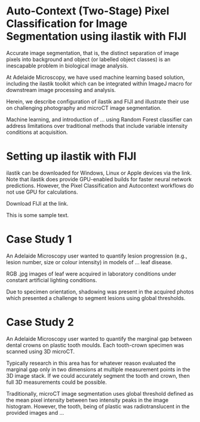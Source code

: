 # Auto-Context (Two-Stage) Pixel Classification for Image Segmentation using ilastik with FIJI

Accurate image segmentation, that is, the distinct separation of image pixels into background and object (or labelled object classes) is an inescapable problem in biological image analysis.

At Adelaide Microscopy, we have used machine learning based solution, including the ilastik toolkit which can be integrated within ImageJ macro for downstream image processing and analysis.

Herein, we describe configuration of ilastik and FIJI and illustrate their use on challenging photography and microCT image segmentation.


Machine learning, and introduction of ... using Random Forest classifier can address limitations over traditional methods that include variable intensity conditions at acquisition.



# Setting up ilastik with FIJI
ilastik can be downloaded for Windows, Linux or Apple devices via the link. Note that ilastik does provide GPU-enabled builds for faster neural network predictions. However, the Pixel Classification and Autocontext workflows do not use GPU for calculations.

Download FIJI at the link.

This is some sample text.

# Case Study 1
An Adelaide Microscopy user wanted to quantify lesion progression (e.g., lesion number, size or colour intensity) in models of ... leaf disease.

RGB .jpg images of leaf were acquired in laboratory conditions under constant artificial lighting conditions.

Due to specimen orientation, shadowing was present in the acquired photos which presented a challenge to segment lesions using global thresholds.

# Case Study 2
An Adelaide Microscopy user wanted to quantify the marginal gap between dental crowns on plastic tooth moulds. Each tooth-crown specimen was scanned using 3D microCT.

Typically research in this area has for whatever reason evaluated the marginal gap only in two dimensions at multiple measurement points in the 3D image stack. If we could accurately segment the tooth and crown, then full 3D measurements could be possible.

Traditionally, microCT image segmentation uses global threshold defined as the mean pixel intensity between two intensity peaks in the image histogram. However, the tooth, being of plastic was radiotranslucent in the provided images and ... 

